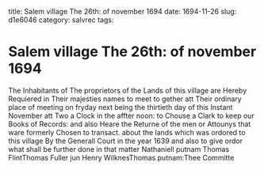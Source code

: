 title: Salem village The 26th: of november 1694
date: 1694-11-26
slug: d1e6046
category: salvrec
tags: 


<div markdown class="doc" id="d1e6046">


# Salem village The 26th: of november 1694

The Inhabitants of The proprietors of the Lands of this village are Hereby Requiered in Their majesties names to meet to gether att Their ordinary place of meeting on fryday next being the thirtieth day of this Instant November att Two a Clock in the affter noon: to Chouse a Clark to keep our Books of Records: and also Heare the Returne of the men or Attounys that ware formerly Chosen to transact. about the lands which was ordored to this village By the Generall Court in the year 1639 and also to give ordor what shall be further done in that matter Nathaniell putnam Thomas FlintThomas Fuller jun Henry WilknesThomas putnam:Thee Committe
</div>